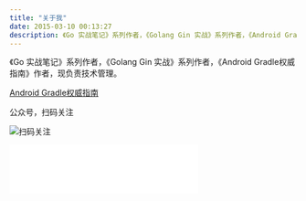 ```yaml
---
title: "关于我"
date: 2015-03-10 00:13:27
description: 《Go 实战笔记》系列作者，《Golang Gin 实战》系列作者，《Android Gradle权威指南》作者，现负责技术管理
---
```


《Go 实战笔记》系列作者，《Golang Gin 实战》系列作者，《Android Gradle权威指南》作者，现负责技术管理。

[Android Gradle权威指南](http://yuedu.baidu.com/ebook/14a722970740be1e640e9a3e)

公众号，扫码关注

![扫码关注](/img/qrcode_for_weixin.jpg)

<iframe frameborder="no" border="0" marginwidth="0" marginheight="0" width=330 height=86 src="//music.163.com/outchain/player?type=3&id=2526231705&auto=1&height=66"></iframe>
